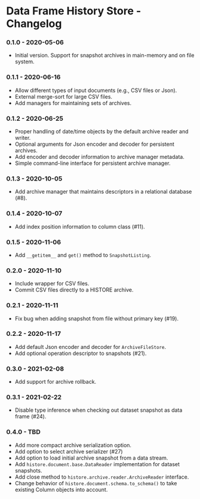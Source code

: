 # Data Frame History Store - Changelog

### 0.1.0 - 2020-05-06

* Initial version. Support for snapshot archives in main-memory and on file system.


### 0.1.1 - 2020-06-16

* Allow different types of input documents (e.g., CSV files or Json).
* External merge-sort for large CSV files.
* Add managers for maintaining sets of archives.


### 0.1.2 - 2020-06-25

* Proper handling of date/time objects by the default archive reader and writer.
* Optional arguments for Json encoder and decoder for persistent archives.
* Add encoder and decoder information to archive manager metadata.
* Simple command-line interface for persistent archive manager.


### 0.1.3 - 2020-10-05

* Add archive manager that maintains descriptors in a relational database (\#8).


### 0.1.4 - 2020-10-07

* Add index position information to column class (\#11).


### 0.1.5 - 2020-11-06

* Add `__getitem__` and `get()` method to `SnapshotListing`.


### 0.2.0 - 2020-11-10

* Include wrapper for CSV files.
* Commit CSV files directly to a HISTORE archive.


### 0.2.1 - 2020-11-11

* Fix bug when adding snapshot from file without primary key (\#19).


### 0.2.2 - 2020-11-17

* Add default Json encoder and decoder for `ArchiveFileStore`.
* Add optional operation descriptor to snapshots (\#21).


### 0.3.0 - 2021-02-08

* Add support for archive rollback.


### 0.3.1 - 2021-02-22

* Disable type inference when checking out dataset snapshot as data frame (\#24).


### 0.4.0 - TBD

* Add more compact archive serialization option.
* Add option to select archive serializer (\#27)
* Add option to load initial archive snapshot from a data stream.
* Add `histore.document.base.DataReader` implementation for dataset snapshots.
* Add close method to `histore.archive.reader.ArchiveReader` interface.
* Change behavior of `histore.document.schema.to_schema()` to take existing Column objects into account.
